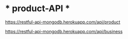 # * product-API *

https://restful-api-mongodb.herokuapp.com/api/product

https://restful-api-mongodb.herokuapp.com/api/business
